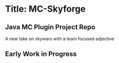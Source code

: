 # Title: MC-Skyforge

## Java MC Plugin Project Repo

A new take on skywars with a team focused adjective

## Early Work in Progress
